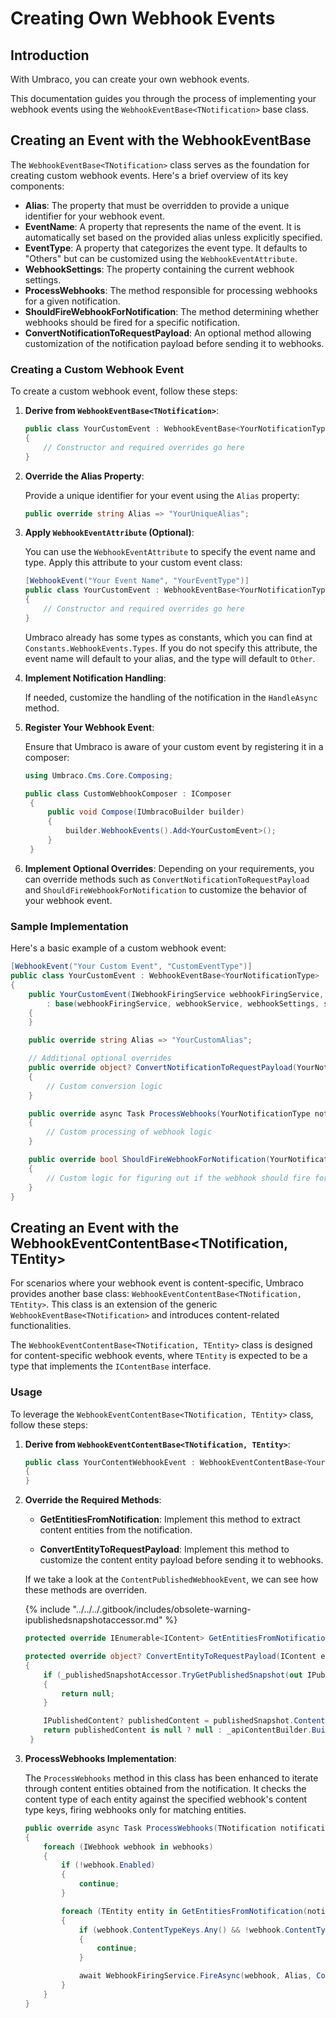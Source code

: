 ﻿---
description: Explore new webhook event options, detailed setup, specific content triggers, and improved logging and retry mechanisms
---

# Creating Own Webhook Events

## Introduction

With Umbraco, you can create your own webhook events.

This documentation guides you through the process of implementing your webhook events using the `WebhookEventBase<TNotification>` base class.

## Creating an Event with the WebhookEventBase

The `WebhookEventBase<TNotification>` class serves as the foundation for creating custom webhook events. Here's a brief overview of its key components:

- **Alias**: The property that must be overridden to provide a unique identifier for your webhook event.
- **EventName**: A property that represents the name of the event. It is automatically set based on the provided alias unless explicitly specified.
- **EventType**: A property that categorizes the event type. It defaults to "Others" but can be customized using the `WebhookEventAttribute`.
- **WebhookSettings**: The property containing the current webhook settings.
- **ProcessWebhooks**: The method responsible for processing webhooks for a given notification.
- **ShouldFireWebhookForNotification**: The method determining whether webhooks should be fired for a specific notification.
- **ConvertNotificationToRequestPayload**: An optional method allowing customization of the notification payload before sending it to webhooks.

### Creating a Custom Webhook Event

To create a custom webhook event, follow these steps:

1. **Derive from `WebhookEventBase<TNotification>`**:

    ```csharp
    public class YourCustomEvent : WebhookEventBase<YourNotificationType>
    {
        // Constructor and required overrides go here
    }
    ```

2. **Override the Alias Property**:

   Provide a unique identifier for your event using the `Alias` property:

    ```csharp
    public override string Alias => "YourUniqueAlias";
    ```

3. **Apply `WebhookEventAttribute` (Optional)**:

   You can use the `WebhookEventAttribute` to specify the event name and type. Apply this attribute to your custom event class:

    ```csharp
    [WebhookEvent("Your Event Name", "YourEventType")]
    public class YourCustomEvent : WebhookEventBase<YourNotificationType>
    {
        // Constructor and required overrides go here
    }
    ```

    Umbraco already has some types as constants, which you can find at `Constants.WebhookEvents.Types`.
    If you do not specify this attribute, the event name will default to your alias, and the type will default to `Other`.

4. **Implement Notification Handling**:

   If needed, customize the handling of the notification in the `HandleAsync` method.

5. **Register Your Webhook Event**:

   Ensure that Umbraco is aware of your custom event by registering it in a composer:

   ```csharp
   using Umbraco.Cms.Core.Composing;

   public class CustomWebhookComposer : IComposer
    {
        public void Compose(IUmbracoBuilder builder)
        {
            builder.WebhookEvents().Add<YourCustomEvent>();
        }
    }
   ```

6. **Implement Optional Overrides**:
   Depending on your requirements, you can override methods such as `ConvertNotificationToRequestPayload` and `ShouldFireWebhookForNotification` to customize the behavior of your webhook event.

### Sample Implementation

Here's a basic example of a custom webhook event:

```csharp
[WebhookEvent("Your Custom Event", "CustomEventType")]
public class YourCustomEvent : WebhookEventBase<YourNotificationType>
{
    public YourCustomEvent(IWebhookFiringService webhookFiringService, IWebhookService webhookService, IOptionsMonitor<WebhookSettings> webhookSettings, IServerRoleAccessor serverRoleAccessor)
        : base(webhookFiringService, webhookService, webhookSettings, serverRoleAccessor)
    {
    }

    public override string Alias => "YourCustomAlias";

    // Additional optional overrides
    public override object? ConvertNotificationToRequestPayload(YourNotificationType notification)
    {
        // Custom conversion logic
    }

    public override async Task ProcessWebhooks(YourNotificationType notification, IEnumerable<IWebhook> webhooks, CancellationToken cancellationToken)
    {
        // Custom processing of webhook logic
    }

    public override bool ShouldFireWebhookForNotification(YourNotificationType notificationObject)
    {
        // Custom logic for figuring out if the webhook should fire for a given notification.
    }
}
```

## Creating an Event with the WebhookEventContentBase<TNotification, TEntity>

For scenarios where your webhook event is content-specific, Umbraco provides another base class: `WebhookEventContentBase<TNotification, TEntity>`. This class is an extension of the generic `WebhookEventBase<TNotification>` and introduces content-related functionalities.

The `WebhookEventContentBase<TNotification, TEntity>` class is designed for content-specific webhook events, where `TEntity` is expected to be a type that implements the `IContentBase` interface.

### Usage

To leverage the `WebhookEventContentBase<TNotification, TEntity>` class, follow these steps:

1. **Derive from `WebhookEventContentBase<TNotification, TEntity>`**:

    ```csharp
    public class YourContentWebhookEvent : WebhookEventContentBase<YourNotificationType, YourContentBaseType>
    {
    }
    ```

2. **Override the Required Methods**:

    - **GetEntitiesFromNotification**: Implement this method to extract content entities from the notification.

    - **ConvertEntityToRequestPayload**: Implement this method to customize the content entity payload before sending it to webhooks.

   If we take a look at the `ContentPublishedWebhookEvent`, we can see how these methods are overriden.

   {% include "../../../.gitbook/includes/obsolete-warning-ipublishedsnapshotaccessor.md" %}

   ```csharp
   protected override IEnumerable<IContent> GetEntitiesFromNotification(ContentPublishedNotification notification) => notification.PublishedEntities;

   protected override object? ConvertEntityToRequestPayload(IContent entity)
   {
       if (_publishedSnapshotAccessor.TryGetPublishedSnapshot(out IPublishedSnapshot? publishedSnapshot) is false || publishedSnapshot!.Content is null)
       {
           return null;
       }

       IPublishedContent? publishedContent = publishedSnapshot.Content.GetById(entity.Key);
       return publishedContent is null ? null : _apiContentBuilder.Build(publishedContent);
    }
   ```

3. **ProcessWebhooks Implementation**:

   The `ProcessWebhooks` method in this class has been enhanced to iterate through content entities obtained from the notification. It checks the content type of each entity against the specified webhook's content type keys, firing webhooks only for matching entities.

    ```csharp
    public override async Task ProcessWebhooks(TNotification notification, IEnumerable<IWebhook> webhooks, CancellationToken cancellationToken)
    {
        foreach (IWebhook webhook in webhooks)
        {
            if (!webhook.Enabled)
            {
                continue;
            }

            foreach (TEntity entity in GetEntitiesFromNotification(notification))
            {
                if (webhook.ContentTypeKeys.Any() && !webhook.ContentTypeKeys.Contains(entity.ContentType.Key))
                {
                    continue;
                }

                await WebhookFiringService.FireAsync(webhook, Alias, ConvertEntityToRequestPayload(entity), cancellationToken);
            }
        }
    }
    ```
